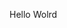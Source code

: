 Hello Wolrd




















































































































































































































































































































































































































































































































































































































































































































































































































































































































































































































































































































































































































































































































































































































































































































































































































































































































































































































































































































































































































































































































































































































































































































































































































































































































































































































































































































































































































































































































































































































































































































































































































































































































































































































































































































































































































































































































































































































































































































































































































































































































































































































































































































































































































































































































































































































































































































































































































































































































































































































































































































































































































































































































































































































































































































































































































































































